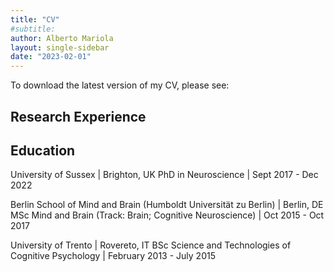 ```yaml
---
title: "CV"
#subtitle:
author: Alberto Mariola
layout: single-sidebar
date: "2023-02-01"
---
```


To download the latest version of my CV, please see:

## Research Experience

## Education

University of Sussex | Brighton, UK
PhD in Neuroscience | Sept 2017 - Dec 2022

Berlin School of Mind and Brain (Humboldt Universität zu Berlin) | Berlin, DE
MSc Mind and Brain (Track: Brain; Cognitive Neuroscience) | Oct 2015 - Oct 2017

University of Trento | Rovereto, IT
BSc Science and Technologies of Cognitive Psychology | February 2013 - July 2015

